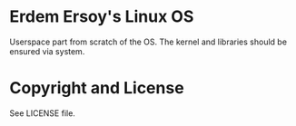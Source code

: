 # Erdem Ersoy's Linux OS
Userspace part from scratch of the OS. The kernel and libraries should be ensured via system.

# Copyright and License
See LICENSE file.
